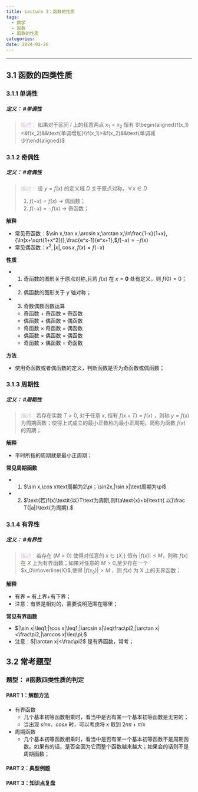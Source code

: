 ```yaml
---
title: Lecture 3：函数的性质
tags:
  - 数学
  - 函数
  - 函数的性质
categories: 
date: 2024-02-26
---
```

---
## 3.1 函数的四类性质
### 3.1.1 单调性
##### **定义**： #单调性
> <font color="#ccc1d9">描述：</font> $\text{如果对于区间 }I\text{ 上的任意两点 }x_1<x_2\text{ 恒有}$ $\begin{aligned}f(x_1)<&f(x_2)&&\text{单调增加}\\f(x_1)>&f(x_2)&&\text{单调减少}\end{aligned}$


### 3.1.2 奇偶性
##### **定义**： #奇偶性
> <font color="#ccc1d9">描述：</font> $\text{设 }y=f(x)\text{ 的定义域 }D\text{ 关于原点对称}，\forall x\in D$
> 1. $f(-x)=f(x)$ -> 偶函数；
> 2. $f(-x)=-f(x)$ -> 奇函数；

**解释**
+ 常见奇函数：$\sin x,\tan x,\arcsin x,\arctan x,\ln\frac{1-x}{1+x},{\ln(x+\sqrt{1+x^2})},\frac{e^x-1}{e^x+1},$$f(-x)=-f(x)$
+ 常见偶函数：$x^2,|x|,\cos x,f(x)=f(-x)$

**性质**
+ 1. $\text{奇函数的图形关于原点对称,且若 }f(x)\text{ 在 }x=\mathbf{0}$ 处有定义，则 $f(0)=0$；
+ 2. 偶函数的图形关于 y 轴对称；
+ 3. 奇数偶数函数运算
	+ 奇函数 + 奇函数 = 奇函数 
	+ 偶函数 + 偶函数 = 偶函数 
	+ 奇函数 × 奇函数 = 偶函数 
	+ 偶函数 × 偶函数 = 偶函数 
	+ 奇函数 × 偶函数 = 奇函数 

**方法**
+ 使用奇函数或者偶函数的定义，判断函数是否为奇函数或偶函数；

### 3.1.3 周期性
##### **定义**： #周期性
> <font color="#ccc1d9">描述：</font>若存在实数 $T>0$, 对于任意 $x$, 恒有 $f(x+T)=f(x)$ ，则称 $y=f(x)$ 为周期函数；使得上式成立的最小正数称为最小正周期，简称为函数 $f(x)$ 的周期；

**解释**
+ 平时所指的周期就是最小正周期；

**常见周期函数**
+ 1.  $\sin x,\cos x\text周期为2\pi；\sin2x,|\sin x|\text周期为\pi$
+ 2. $\text{若}f(x)\textit{以}T\text为周期,则f(a\text{x}+b)\textit{ 以}\frac T{|a|}\text{为周期}.$

### 3.1.4 有界性
##### **定义**： #有界性
> <font color="#ccc1d9">描述：</font>若存在 $\left(M>0\right)$ 使得对任意的 $x\in\left\{X,\right\}$ 恒有 $\left|f(x)\right|\leq M$，则称 $f(x)$ 在 $X$ 上为有界函数；如果对任意的 $M>0$,至少存在一个 $x_0\in\overline{X}$,使得  $|f(x_0)|>M$ ，则 $f(x)$ 为 X 上的无界函数；

**解释**
+ 有界 = 有上界+有下界；
+ 注意：有界是相对的，需要说明范围在哪里；

**常见有界函数**
+ $|\sin x|\leq1;|\cos x|\leq1;|\arcsin x|\leq\frac\pi2;|\arctan x|<\frac\pi2,|\arccos x|\leq\pi;$
+ 注意：$|\arctan x|<\frac\pi2$ 是有界函数，常考；

## 3.2 常考题型
### 题型： #函数四类性质的判定
#### PART 1：解题方法
+ 有界函数
	+ 几个基本初等函数相乘时，看当中是否有某一个基本初等函数是无穷的；
	+ 当出现 $sinx、cosx$ 时，可以考虑将 x 取到 $2n\pi + \pi/x$
+ 周期函数
	+ 几个基本初等函数相乘时，看当中是否有某一个基本初等函数不是周期函数。如果有的话，是否会因为它而整个函数越来越大；如果会的话则不是周期函数；
#### PART 2：典型例题

#### PART 3：知识点复盘